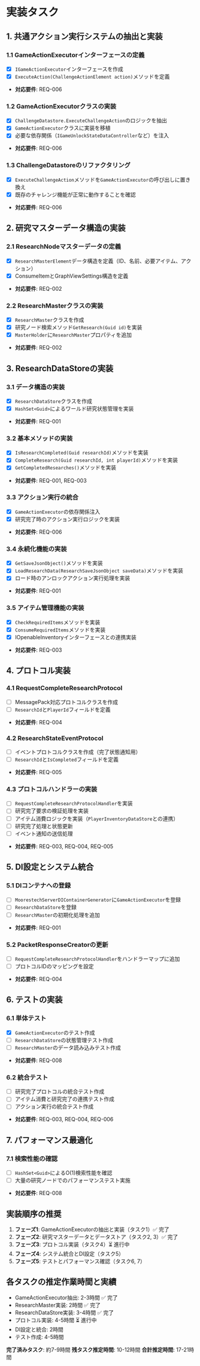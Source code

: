 # 実装タスク

## 1. 共通アクション実行システムの抽出と実装

### 1.1 GameActionExecutorインターフェースの定義
- [x] `IGameActionExecutor`インターフェースを作成
- [x] `ExecuteAction(ChallengeActionElement action)`メソッドを定義
- **対応要件**: REQ-006

### 1.2 GameActionExecutorクラスの実装
- [x] `ChallengeDatastore.ExecuteChallengeAction`のロジックを抽出
- [x] `GameActionExecutor`クラスに実装を移植
- [x] 必要な依存関係（`IGameUnlockStateDataController`など）を注入
- **対応要件**: REQ-006

### 1.3 ChallengeDatastoreのリファクタリング
- [x] `ExecuteChallengeAction`メソッドを`GameActionExecutor`の呼び出しに置き換え
- [x] 既存のチャレンジ機能が正常に動作することを確認
- **対応要件**: REQ-006

## 2. 研究マスターデータ構造の実装

### 2.1 ResearchNodeマスターデータの定義
- [x] `ResearchMasterElement`データ構造を定義（ID、名前、必要アイテム、アクション）
- [x] ConsumeItemとGraphViewSettings構造を定義
- **対応要件**: REQ-002

### 2.2 ResearchMasterクラスの実装
- [x] `ResearchMaster`クラスを作成
- [x] 研究ノード検索メソッド`GetResearch(Guid id)`を実装
- [x] `MasterHolder`に`ResearchMaster`プロパティを追加
- **対応要件**: REQ-002

## 3. ResearchDataStoreの実装

### 3.1 データ構造の実装
- [x] `ResearchDataStore`クラスを作成
- [x] `HashSet<Guid>`によるワールド研究状態管理を実装
- **対応要件**: REQ-001

### 3.2 基本メソッドの実装
- [x] `IsResearchCompleted(Guid researchId)`メソッドを実装
- [x] `CompleteResearch(Guid researchId, int playerId)`メソッドを実装
- [x] `GetCompletedResearches()`メソッドを実装
- **対応要件**: REQ-001, REQ-003

### 3.3 アクション実行の統合
- [x] `GameActionExecutor`の依存関係注入
- [x] 研究完了時のアクション実行ロジックを実装
- **対応要件**: REQ-006

### 3.4 永続化機能の実装
- [x] `GetSaveJsonObject()`メソッドを実装
- [x] `LoadResearchData(ResearchSaveJsonObject saveData)`メソッドを実装
- [x] ロード時のアンロックアクション実行処理を実装
- **対応要件**: REQ-001

### 3.5 アイテム管理機能の実装
- [x] `CheckRequiredItems`メソッドを実装
- [x] `ConsumeRequiredItems`メソッドを実装
- [x] IOpenableInventoryインターフェースとの連携実装
- **対応要件**: REQ-003

## 4. プロトコル実装

### 4.1 RequestCompleteResearchProtocol
- [ ] MessagePack対応プロトコルクラスを作成
- [ ] `ResearchId`と`PlayerId`フィールドを定義
- **対応要件**: REQ-004

### 4.2 ResearchStateEventProtocol
- [ ] イベントプロトコルクラスを作成（完了状態通知用）
- [ ] `ResearchId`と`IsCompleted`フィールドを定義
- **対応要件**: REQ-005

### 4.3 プロトコルハンドラーの実装
- [ ] `RequestCompleteResearchProtocolHandler`を実装
- [ ] 研究完了要求の検証処理を実装
- [ ] アイテム消費ロジックを実装（`PlayerInventoryDataStore`との連携）
- [ ] 研究完了処理と状態更新
- [ ] イベント通知の送信処理
- **対応要件**: REQ-003, REQ-004, REQ-005

## 5. DI設定とシステム統合

### 5.1 DIコンテナへの登録
- [ ] `MoorestechServerDIContainerGenerator`に`GameActionExecutor`を登録
- [ ] `ResearchDataStore`を登録
- [ ] `ResearchMaster`の初期化処理を追加
- **対応要件**: REQ-001

### 5.2 PacketResponseCreatorの更新
- [ ] `RequestCompleteResearchProtocolHandler`をハンドラーマップに追加
- [ ] プロトコルIDのマッピングを設定
- **対応要件**: REQ-004

## 6. テストの実装

### 6.1 単体テスト
- [x] `GameActionExecutor`のテスト作成
- [ ] `ResearchDataStore`の状態管理テスト作成
- [ ] `ResearchMaster`のデータ読み込みテスト作成
- **対応要件**: REQ-008

### 6.2 統合テスト
- [ ] 研究完了プロトコルの統合テスト作成
- [ ] アイテム消費と研究完了の連携テスト作成
- [ ] アクション実行の統合テスト作成
- **対応要件**: REQ-003, REQ-004, REQ-006

## 7. パフォーマンス最適化

### 7.1 検索性能の確認
- [ ] `HashSet<Guid>`によるO(1)検索性能を確認
- [ ] 大量の研究ノードでのパフォーマンステスト実施
- **対応要件**: REQ-008

## 実装順序の推奨

1. **フェーズ1**: GameActionExecutorの抽出と実装（タスク1）✅ 完了
2. **フェーズ2**: 研究マスターデータとデータストア（タスク2, 3）✅ 完了
3. **フェーズ3**: プロトコル実装（タスク4）⏳ 進行中
4. **フェーズ4**: システム統合とDI設定（タスク5）
5. **フェーズ5**: テストとパフォーマンス確認（タスク6, 7）

## 各タスクの推定作業時間と実績

- GameActionExecutor抽出: 2-3時間 ✅ 完了
- ResearchMaster実装: 2時間 ✅ 完了
- ResearchDataStore実装: 3-4時間 ✅ 完了
- プロトコル実装: 4-5時間 ⏳ 進行中
- DI設定と統合: 2時間
- テスト作成: 4-5時間

**完了済みタスク**: 約7-9時間
**残タスク推定時間**: 10-12時間
**合計推定時間**: 17-21時間